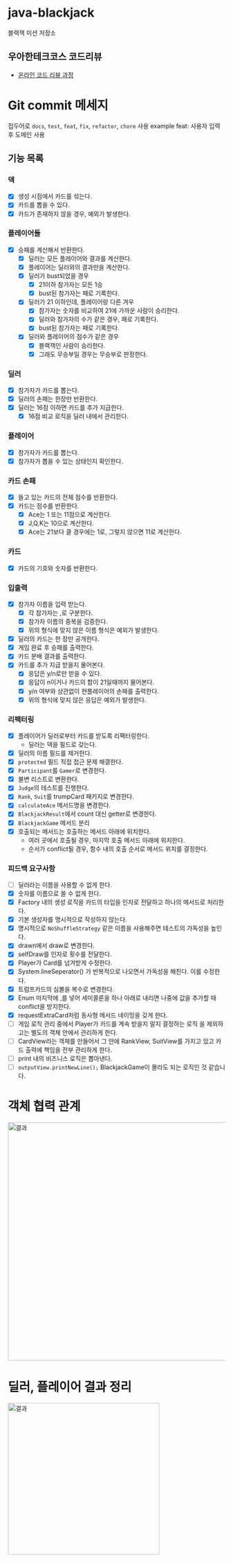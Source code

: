 # java-blackjack

블랙잭 미션 저장소

## 우아한테크코스 코드리뷰

- [온라인 코드 리뷰 과정](https://github.com/woowacourse/woowacourse-docs/blob/master/maincourse/README.md)

# Git commit 메세지

접두어로 `docs`, `test`, `feat`, `fix`, `refactor`, `chore` 사용
example feat: 사용자 입력 후 도메인 사용

## 기능 목록

### 덱

- [x] 생성 시점에서 카드를 섞는다.
- [x] 카드를 뽑을 수 있다.
- [x] 카드가 존재하지 않을 경우, 예외가 발생한다.

### 플레이어들

- [x] 승패를 계산해서 반환한다.
    - [x] 딜러는 모든 플레이어와 결과를 계산한다.
    - [x] 플레이어는 딜러와의 결과만을 계산한다.
    - [x] 딜러가 bust되었을 경우
        - [x] 21이하 참가자는 모든 1승
        - [x] bust된 참가자는 패로 기록한다.
    - [x] 딜러가 21 이하인데, 플레이어랑 다른 겨우
        - [x] 참가자는 숫자를 비교하여 21에 가까운 사람이 승리한다.
        - [x] 딜러와 참가자의 수가 같은 경우, 패로 기록한다.
        - [x] bust된 참가자는 패로 기록한다.
    - [x] 딜러와 플레이어의 점수가 같은 경우
        - [x] 블랙잭인 사람이 승리한다.
        - [x] 그래도 무승부일 경우는 무승부로 판정한다.

### 딜러

- [x] 참가자가 카드를 뽑는다.
- [x] 딜러의 손패는 한장만 반환한다.
- [x] 딜러는 16점 이하면 카드를 추가 지급한다.
    - [x] 16점 비교 로직을 딜러 내에서 관리한다.

### 플레이어

- [x] 참가자가 카드를 뽑는다.
- [x] 참가자가 뽑을 수 있는 상태인지 확인한다.

### 카드 손패

- [x] 들고 있는 카드의 전체 점수를 반환한다.
- [x] 카드는 점수를 반환한다.
    - [x] Ace는 1 또는 11점으로 계산한다.
    - [x] J,Q,K는 10으로 계산한다.
    - [x] Ace는 21보다 클 경우에는 1로, 그렇지 않으면 11로 계산한다.

### 카드

- [x] 카드의 기호와 숫자를 반환한다.

### 입출력

- [x] 참가자 이름을 입력 받는다.
    - [x] 각 참가자는 ,로 구분한다.
    - [x] 참가자 이름의 중복을 검증한다.
    - [x] 위의 형식에 맞지 않은 이름 형식은 예외가 발생한다.
- [x] 딜러의 카드는 한 장만 공개한다.
- [x] 게임 완료 후 승패를 출력한다.
- [x] 카드 분배 결과를 출력한다.
- [x] 카드를 추가 지급 받을지 물어본다.
    - [x] 응답은 y/n로만 받을 수 있다.
    - [x] 응답이 n이거나 카드의 합이 21일때까지 물어본다.
    - [x] y/n 여부와 상관없이 현플레이어의 손패를 출력한다.
    - [x] 위의 형식에 맞지 않은 응답은 예외가 발생한다.

### 리팩터링

- [x] 플레이어가 딜러로부터 카드를 받도록 리팩터링한다.
    - 딜러는 덱을 필드로 갖는다.
- [x] 딜러의 이름 필드를 제거한다.
- [x] `protected` 필드 직접 접근 문제 해결한다.
- [x] `Participant`를 `Gamer`로 변경한다.
- [x] 불변 리스트로 변환한다.
- [x] `Judge`의 테스트를 진행한다.
- [x] `Rank`, `Suit`를 trumpCard 패키지로 변경한다.
- [x] `calculateAce` 메서드명을 변경한다.
- [x] `BlackjackResult`에서 count 대신 getter로 변경한다.
- [x] `BlackjackGame` 메서드 분리
- [x] 호출되는 메서드는 호출하는 메서드 아래에 위치한다.
    - 여러 곳에서 호출될 경우, 마지막 호출 메서드 아래에 위치한다.
    - 순서가 conflict될 경우, 함수 내의 호출 순서로 메서드 위치를 결정한다.

### 피드백 요구사항

- [ ] 딜러라는 이름을 사용할 수 없게 한다.
- [x] 숫자를 이름으로 쓸 수 없게 한다.
- [x] Factory 내의 생성 로직을 카드의 타입을 인자로 전달하고 하나의 메서드로 처리한다.
- [x] 기본 생성자를 명시적으로 작성하지 않는다.
- [x] 명시적으로 `NoShuffleStrategy` 같은 이름을 사용해주면 테스트의 가독성을 높인다.
- [x] drawn에서 draw로 변경한다.
- [x] selfDraw를 인자로 횟수를 전달한다.
- [x] Player가 Card를 넘겨받게 수정한다.
- [x] System.lineSeperator() 가 반복적으로 나오면서 가독성을 해친다. 이를 수정한다.
- [x] 트럼프카드의 심볼을 복수로 변경한다.
- [x] Enum 마지막에 ,를 넣어 세미콜론을 하나 아래로 내리면 나중에 값을 추가할 때 conflict을 방지한다.
- [x] requestExtraCard처럼 동사형 메서드 네이밍을 갖게 한다.
- [ ] 게임 로직 관리 중에서 Player가 카드를 계속 받을지 말지 결정하는 로직 을 제외하고는 별도의 객체 안에서 관리하게 한다.
- [ ] CardView라는 객체를 만들어서 그 안에 RankView, SuitView를 가지고 있고 카드 출력에 책임을 전부 관리하게 한다.
- [ ] print 내의 비즈니스 로직은 뽑아낸다.
- [ ] `outputView.printNewLine();` BlackjackGame이 몰라도 되는 로직인 것 같습니다.

# 객체 협력 관계

<img alt="결과" width="550" src=./src/main/java/resources/static/objectRelations.png>

# 딜러, 플레이어 결과 정리

<img alt="결과" width="350px" src=./src/main/java/resources/static/result.png>
